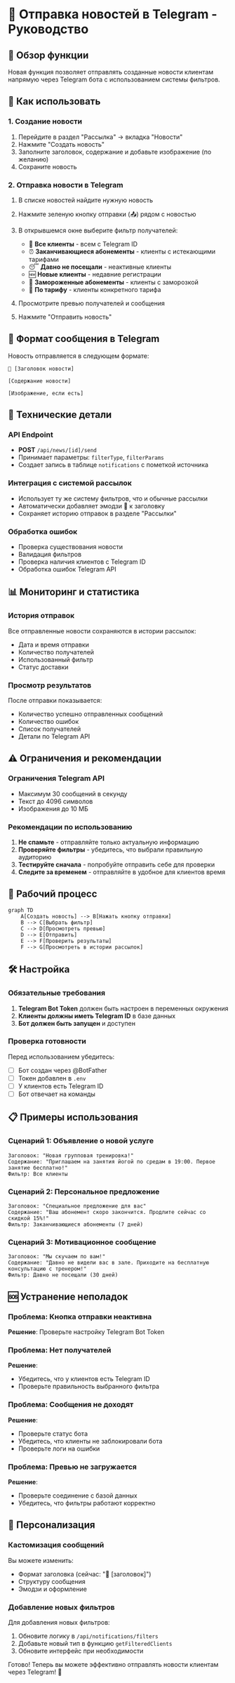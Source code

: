 # 📰 Отправка новостей в Telegram - Руководство

## 🎯 Обзор функции

Новая функция позволяет отправлять созданные новости клиентам напрямую через Telegram бота с использованием системы фильтров.

## 🚀 Как использовать

### 1. Создание новости
1. Перейдите в раздел "Рассылка" → вкладка "Новости"
2. Нажмите "Создать новость"
3. Заполните заголовок, содержание и добавьте изображение (по желанию)
4. Сохраните новость

### 2. Отправка новости в Telegram
1. В списке новостей найдите нужную новость
2. Нажмите зеленую кнопку отправки (📤) рядом с новостью
3. В открывшемся окне выберите фильтр получателей:
   - 👥 **Все клиенты** - всем с Telegram ID
   - ⏰ **Заканчивающиеся абонементы** - клиенты с истекающими тарифами
   - 😴 **Давно не посещали** - неактивные клиенты
   - 🆕 **Новые клиенты** - недавние регистрации
   - 🧊 **Замороженные абонементы** - клиенты с заморозкой
   - 💎 **По тарифу** - клиенты конкретного тарифа

4. Просмотрите превью получателей и сообщения
5. Нажмите "Отправить новость"

## 📱 Формат сообщения в Telegram

Новость отправляется в следующем формате:
```
📰 [Заголовок новости]

[Содержание новости]

[Изображение, если есть]
```

## 🔧 Технические детали

### API Endpoint
- **POST** `/api/news/[id]/send`
- Принимает параметры: `filterType`, `filterParams`
- Создает запись в таблице `notifications` с пометкой источника

### Интеграция с системой рассылок
- Использует ту же систему фильтров, что и обычные рассылки
- Автоматически добавляет эмодзи 📰 к заголовку
- Сохраняет историю отправок в разделе "Рассылки"

### Обработка ошибок
- Проверка существования новости
- Валидация фильтров
- Проверка наличия клиентов с Telegram ID
- Обработка ошибок Telegram API

## 📊 Мониторинг и статистика

### История отправок
Все отправленные новости сохраняются в истории рассылок:
- Дата и время отправки
- Количество получателей
- Использованный фильтр
- Статус доставки

### Просмотр результатов
После отправки показывается:
- Количество успешно отправленных сообщений
- Количество ошибок
- Список получателей
- Детали по Telegram API

## ⚠️ Ограничения и рекомендации

### Ограничения Telegram API
- Максимум 30 сообщений в секунду
- Текст до 4096 символов
- Изображения до 10 МБ

### Рекомендации по использованию
1. **Не спамьте** - отправляйте только актуальную информацию
2. **Проверяйте фильтры** - убедитесь, что выбрали правильную аудиторию
3. **Тестируйте сначала** - попробуйте отправить себе для проверки
4. **Следите за временем** - отправляйте в удобное для клиентов время

## 🔄 Рабочий процесс

```mermaid
graph TD
    A[Создать новость] --> B[Нажать кнопку отправки]
    B --> C[Выбрать фильтр]
    C --> D[Просмотреть превью]
    D --> E[Отправить]
    E --> F[Проверить результаты]
    F --> G[Просмотреть в истории рассылок]
```

## 🛠 Настройка

### Обязательные требования
1. **Telegram Bot Token** должен быть настроен в переменных окружения
2. **Клиенты должны иметь Telegram ID** в базе данных
3. **Бот должен быть запущен** и доступен

### Проверка готовности
Перед использованием убедитесь:
- [ ] Бот создан через @BotFather
- [ ] Токен добавлен в `.env`
- [ ] У клиентов есть Telegram ID
- [ ] Бот отвечает на команды

## 📋 Примеры использования

### Сценарий 1: Объявление о новой услуге
```
Заголовок: "Новая групповая тренировка!"
Содержание: "Приглашаем на занятия йогой по средам в 19:00. Первое занятие бесплатно!"
Фильтр: Все клиенты
```

### Сценарий 2: Персональное предложение
```
Заголовок: "Специальное предложение для вас"
Содержание: "Ваш абонемент скоро закончится. Продлите сейчас со скидкой 15%!"
Фильтр: Заканчивающиеся абонементы (7 дней)
```

### Сценарий 3: Мотивационное сообщение
```
Заголовок: "Мы скучаем по вам!"
Содержание: "Давно не видели вас в зале. Приходите на бесплатную консультацию с тренером!"
Фильтр: Давно не посещали (30 дней)
```

## 🆘 Устранение неполадок

### Проблема: Кнопка отправки неактивна
**Решение**: Проверьте настройку Telegram Bot Token

### Проблема: Нет получателей
**Решение**: 
- Убедитесь, что у клиентов есть Telegram ID
- Проверьте правильность выбранного фильтра

### Проблема: Сообщения не доходят
**Решение**:
- Проверьте статус бота
- Убедитесь, что клиенты не заблокировали бота
- Проверьте логи на ошибки

### Проблема: Превью не загружается
**Решение**:
- Проверьте соединение с базой данных
- Убедитесь, что фильтры работают корректно

## 🎨 Персонализация

### Кастомизация сообщений
Вы можете изменить:
- Формат заголовка (сейчас: "📰 [заголовок]")
- Структуру сообщения
- Эмодзи и оформление

### Добавление новых фильтров
Для добавления новых фильтров:
1. Обновите логику в `/api/notifications/filters`
2. Добавьте новый тип в функцию `getFilteredClients`
3. Обновите интерфейс при необходимости

Готово! Теперь вы можете эффективно отправлять новости клиентам через Telegram! 🎉
